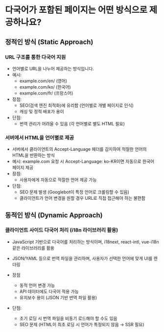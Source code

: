 # 다국어가 포함된 페이지는 어떤 방식으로 제공하나요?

## 정적인 방식 (Static Approach)

### URL 구조를 통한 다국어 지원

- 언어별로 URL을 나누어 제공하는 방식입니다.
- 예시:
  - example.com/en/ (영어)
  - example.com/ko/ (한국어)
  - example.com/fr/ (프랑스어)
- 장점:
  - SEO(검색 엔진 최적화)에 유리함 (언어별로 개별 페이지로 인식)
  - 캐싱 및 정적 배포가 용이
- 단점:
  - 번역 관리가 어려울 수 있음 (각 언어별로 별도 HTML 필요)

### 서버에서 HTML을 언어별로 제공

- 서버에서 클라이언트의 Accept-Language 헤더를 감지하여 적절한 언어의 HTML을 반환하는 방식
- 예시: example.com 요청 시 Accept-Language: ko-KR이면 자동으로 한국어 페이지 제공
- 장점:
  - 사용자에게 자동으로 적절한 언어 제공 가능
- 단점:
  - SEO 문제 발생 (Googlebot이 특정 언어로 크롤링할 수 있음)
  - 클라이언트가 언어 변경을 원할 경우 URL로 직접 접근해야 하는 불편함

## 동적인 방식 (Dynamic Approach)

### 클라이언트 사이드 다국어 처리 (i18n 라이브러리 활용)

- JavaScript 기반으로 다국어를 처리하는 방식이며, i18next, react-intl, vue-i18n 같은 라이브러리를 활용
- JSON/YAML 등으로 번역 파일을 관리하며, 사용자가 선택한 언어에 맞게 UI를 렌더링

- 장점

  - 동적 언어 변경 가능
  - API 데이터에도 다국어 적용 가능
  - 유지보수 용이 (JSON 기반 번역 파일 활용)

- 단점:
  - 초기 로딩 시 번역 파일을 비동기 로드해야 할 수도 있음
  - SEO 문제 (HTML이 최초 로딩 시 언어가 특정되지 않음 → SSR 필요)

